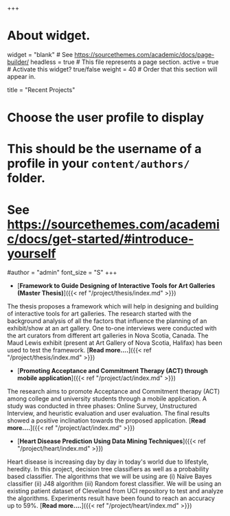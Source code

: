 +++
# About widget.
widget = "blank"  # See https://sourcethemes.com/academic/docs/page-builder/
headless = true  # This file represents a page section.
active = true  # Activate this widget? true/false
weight = 40  # Order that this section will appear in.

title = "Recent Projects"

# Choose the user profile to display
# This should be the username of a profile in your `content/authors/` folder.
# See https://sourcethemes.com/academic/docs/get-started/#introduce-yourself
#author = "admin"
font_size = "S"
+++

- [**Framework to Guide Designing of Interactive Tools for Art Galleries (Master Thesis)**]({{< ref "/project/thesis/index.md" >}})

The thesis proposes a framework which will help in designing and building of interactive tools for art galleries. The research started with the background analysis of all the factors that influence the planning of an exhibit/show at an art gallery. One to-one interviews were conducted with the art curators from different art galleries in Nova Scotia, Canada. The Maud Lewis exhibit (present at Art Gallery of Nova Scotia, Halifax) has been used to test the framework. [**Read more....**]({{< ref "/project/thesis/index.md" >}})

- [**Promoting Acceptance and Commitment Therapy (ACT) through mobile application**]({{< ref "/project/act/index.md" >}})

The research aims to promote Acceptance and Commitment therapy (ACT) among college and university students through a mobile application. A study was conducted in three phases: Online Survey, Unstructured Interview, and heuristic evaluation and user evaluation.  The final results showed a positive inclination towards the proposed application. [**Read more....**]({{< ref "/project/act/index.md" >}})

- [**Heart Disease Prediction Using Data Mining Techniques**]({{< ref "/project/heart/index.md" >}})

Heart disease is increasing day by day in today's world due to lifestyle, heredity. In this project, decision tree classifiers as well as a probability based classifier. The algorithms that we will be using are (i) Naïve Bayes classifier (ii) J48 algorithm (iii) Random forest classifier. We will be using an existing patient dataset of Cleveland from UCI repository to test and analyze the algorithms. Experiments result have been found to reach an accuracy up to 59%. [**Read more....**]({{< ref "/project/heart/index.md" >}})
